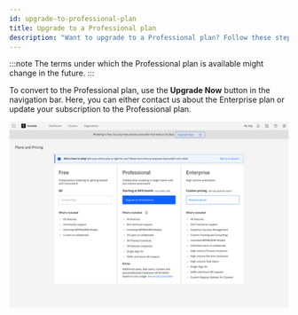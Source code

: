 ```yaml
---
id: upgrade-to-professional-plan
title: Upgrade to a Professional plan
description: "Want to upgrade to a Professional plan? Follow these steps."
---
```


:::note
The terms under which the Professional plan is available might change in the future.
:::

To convert to the Professional plan, use the **Upgrade Now** button in the navigation bar. Here, you can either contact us about the Enterprise plan or update your subscription to the Professional plan.

![paid-request](./img/checkout.png)
